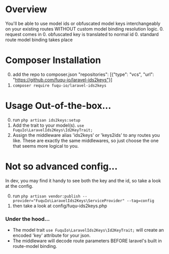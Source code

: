 # Overview
You'll be able to use model ids or obfuscated model keys interchangeably on your existing routes WITHOUT custom model binding resolution logic.
0. request comes in
0. obfuscated key is translated to normal id
0. standard route model binding takes place

# Composer Installation
0. add the repo to composer.json "repositories": [{"type": "vcs", "url": "https://github.com/fuqu-io/laravel-ids2keys"}]
2. `composer require fuqu-io/laravel-ids2keys`


# Usage Out-of-the-box...
0. run `php artisan ids2keys:setup`
0. Add the trait to your model(s).  `use FuquIo\LaravelIds2Keys\Id2KeyTrait;`
0. Assign the middleware alias 'ids2keys' or 'keys2ids' to any routes you like.  These are exactly the same middlewares, so just choose the one that seems more logical to you.

# Not so advanced config...
In dev, you may find it handy to see both the key and the id, so take a look at the config.

0. run `php artisan vendor:publish --provider="FuquIo\LaravelIds2Keys\ServiceProvider" --tag=config`
0. then take a look at config/fuqu-ids2keys.php

### Under the hood...
* The model trait `use FuquIo\LaravelIds2Keys\Id2KeyTrait;` will create an encoded 'key' attribute for your json.
* The middleware will decode route parameters BEFORE laravel's built in route-model binding.